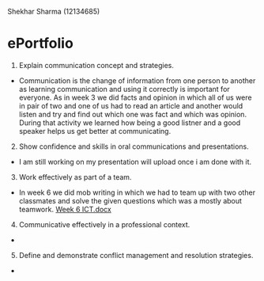 Shekhar Sharma (12134685)
# ePortfolio

1. Explain communication concept and strategies.
 - Communication is the change of information from one person to another as learning communication and using it correctly is important for everyone. As in week 3 we did facts and opinion in which all of us were in pair of two and one of us had to read an article and another would listen and try and find out which one was fact and which was opinion. During that activity we learned how being a good listner and a good speaker helps us get better at communicating.
2. Show confidence and skills in oral communications and presentations.
 - I am still working on my presentation will upload once i am done with it.
3. Work effectively as part of a team.
 - In week 6 we did mob writing in which we had to team up with two other classmates and solve the given questions which was a mostly about teamwork. [Week 6 ICT.docx](https://github.com/Shekharey/ePortfolio/files/8666365/Week.6.ICT.docx)
4. Communicative effectively in a professional context.
 -
5. Define and demonstrate conflict management and resolution strategies.
 -
